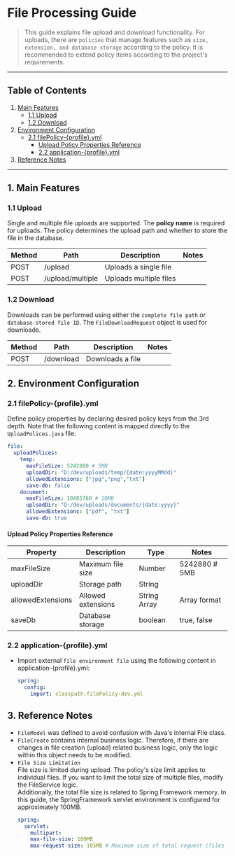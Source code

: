 # File Processing Guide
> This guide explains file upload and download functionality.
> For uploads, there are `policies` that manage features such as `size, extension, and database storage` according to the policy.
> It is recommended to extend policy items according to the project's requirements.

---

## Table of Contents
1. [Main Features](#1-main-features)
   - [1.1 Upload](#11-upload)
   - [1.2 Download](#12-download)
2. [Environment Configuration](#2-environment-configuration)
   - [2.1 filePolicy-{profile}.yml](#21-filepolicy-profileyml)
     - [Upload Policy Properties Reference](#upload-policy-properties-reference)
     - [2.2 application-{profile}.yml](#22-application-profileyml)
3. [Reference Notes](#3-reference-notes)

---

## 1. Main Features

### 1.1 Upload
Single and multiple file uploads are supported.
The **policy name** is required for uploads. The policy determines the upload path and whether to store the file in the database.

| Method | Path              | Description              | Notes |
|--------|------------------|--------------------------|-------|
| POST   | /upload          | Uploads a single file    |       |
| POST   | /upload/multiple | Uploads multiple files   |       |

### 1.2 Download
Downloads can be performed using either the `complete file path` or `database-stored file ID`.
The `FileDownloadRequest` object is used for downloads.

| Method | Path       | Description           | Notes |
|--------|------------|----------------------|-------|
| POST   | /download  | Downloads a file      |       |

## 2. Environment Configuration

### 2.1 filePolicy-{profile}.yml 
Define policy properties by declaring desired policy keys from the 3rd depth.
Note that the following content is mapped directly to the `UploadPolices.java` file.

  ```yaml
  file:
    uploadPolices:
      temp:
        maxFileSize: 5242880 # 5MB
        uploadDir: "D:/dev/uploads/temp/{date:yyyyMMdd}"
        allowedExtensions: ["jpg","png","txt"]
        save-db: false
      document:
        maxFileSize: 10485760 # 10MB
        uploadDir: "D:/dev/uploads/documents/{date:yyyy}"
        allowedExtensions: ["pdf", "txt"]
        save-db: true
  ```

#### **Upload Policy Properties Reference**

| Property           | Description           | Type          | Notes              |
|-------------------|----------------------|---------------|-------------------|
| maxFileSize       | Maximum file size    | Number        | 5242880 # 5MB    |
| uploadDir         | Storage path        | String        |                   |
| allowedExtensions | Allowed extensions   | String Array  | Array format      |
| saveDb            | Database storage    | boolean       | true, false      |

### 2.2 application-{profile}.yml
- Import external `file environment file` using the following content in application-{profile}.yml:
  ```yaml
  spring:
    config:
      import: classpath:filePolicy-dev.yml
  ```

## 3. Reference Notes

- `FileModel` was defined to avoid confusion with Java's internal File class.
- `FileCreate` contains internal business logic. Therefore, if there are changes in file creation (upload) related business logic, only the logic within this object needs to be modified.
- `File Size Limitation`    
  File size is limited during upload. The policy's size limit applies to individual files. If you want to limit the total size of multiple files, modify the FileService logic.   
  Additionally, the total file size is related to Spring Framework memory. In this guide, the SpringFramework servlet environment is configured for approximately 100MB.
  ```yaml
  spring:
    servlet:
      multipart:
      max-file-size: 100MB
      max-request-size: 105MB # Maximum size of total request (files + data)
  ``` 